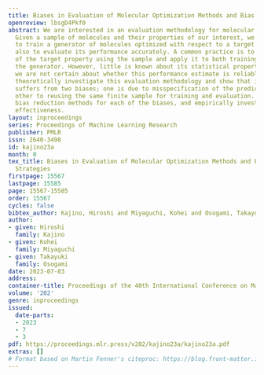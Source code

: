 ```yaml
---
title: Biases in Evaluation of Molecular Optimization Methods and Bias Reduction Strategies
openreview: lbsgD4Pkf0
abstract: We are interested in an evaluation methodology for molecular optimization.
  Given a sample of molecules and their properties of our interest, we wish not only
  to train a generator of molecules optimized with respect to a target property but
  also to evaluate its performance accurately. A common practice is to train a predictor
  of the target property using the sample and apply it to both training and evaluating
  the generator. However, little is known about its statistical properties, and thus,
  we are not certain about whether this performance estimate is reliable or not. We
  theoretically investigate this evaluation methodology and show that it potentially
  suffers from two biases; one is due to misspecification of the predictor and the
  other to reusing the same finite sample for training and evaluation. We discuss
  bias reduction methods for each of the biases, and empirically investigate their
  effectiveness.
layout: inproceedings
series: Proceedings of Machine Learning Research
publisher: PMLR
issn: 2640-3498
id: kajino23a
month: 0
tex_title: Biases in Evaluation of Molecular Optimization Methods and Bias Reduction
  Strategies
firstpage: 15567
lastpage: 15585
page: 15567-15585
order: 15567
cycles: false
bibtex_author: Kajino, Hiroshi and Miyaguchi, Kohei and Osogami, Takayuki
author:
- given: Hiroshi
  family: Kajino
- given: Kohei
  family: Miyaguchi
- given: Takayuki
  family: Osogami
date: 2023-07-03
address: 
container-title: Proceedings of the 40th International Conference on Machine Learning
volume: '202'
genre: inproceedings
issued:
  date-parts:
  - 2023
  - 7
  - 3
pdf: https://proceedings.mlr.press/v202/kajino23a/kajino23a.pdf
extras: []
# Format based on Martin Fenner's citeproc: https://blog.front-matter.io/posts/citeproc-yaml-for-bibliographies/
---
```

